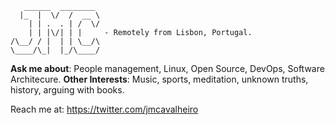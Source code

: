 ```
   ______  ________ 
  |_  |  \/  /  __ \ 
    | | .  . | /  \/ 
    | | |\/| | |     - Remotely from Lisbon, Portugal.
/\__/ / |  | | \__/\ 
\____/\_|  |_/\____/
```

**Ask me about**: People management, Linux, Open Source, DevOps, Software Architecure.
**Other Interests**: Music, sports, meditation, unknown truths, history, arguing with books.

Reach me at: https://twitter.com/jmcavalheiro
